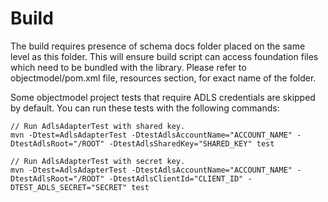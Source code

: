 # Build
The build requires presence of schema docs folder placed on the same level as this folder. This will ensure build script can access foundation files which need to be bundled with the library. Please refer to objectmodel/pom.xml file, resources section, for exact name of the folder.

Some objectmodel project tests that require ADLS credentials are skipped by default. You can run these tests with the following commands:
```
// Run AdlsAdapterTest with shared key.
mvn -Dtest=AdlsAdapterTest -DtestAdlsAccountName="ACCOUNT_NAME" -DtestAdlsRoot="/ROOT" -DtestAdlsSharedKey="SHARED_KEY" test
```
```
// Run AdlsAdapterTest with secret key.
mvn -Dtest=AdlsAdapterTest -DtestAdlsAccountName="ACCOUNT_NAME" -DtestAdlsRoot="/ROOT" -DtestAdlsClientId="CLIENT_ID" -DTEST_ADLS_SECRET="SECRET" test
```

